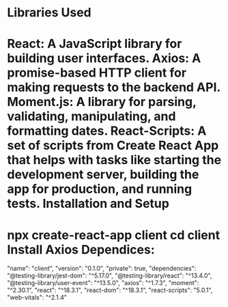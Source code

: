 Libraries Used
=====================
React: A JavaScript library for building user interfaces.
Axios: A promise-based HTTP client for making requests to the backend API.
Moment.js: A library for parsing, validating, manipulating, and formatting dates.
React-Scripts: A set of scripts from Create React App that helps with tasks like starting the development server, building the app for production, and running tests.
Installation and Setup
=========================
npx create-react-app client
cd client
Install Axios
Dependices:
==============
"name": "client",
"version": "0.1.0",
"private": true,
"dependencies":
"@testing-library/jest-dom": "^5.17.0",
"@testing-library/react": "^13.4.0",
"@testing-library/user-event": "^13.5.0",
"axios": "^1.7.3",
"moment": "^2.30.1",
"react": "^18.3.1",
"react-dom": "^18.3.1",
"react-scripts": "5.0.1",
"web-vitals": "^2.1.4"
